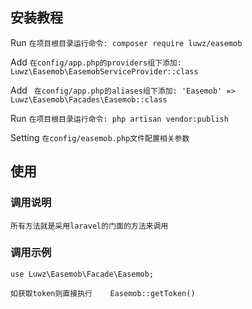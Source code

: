 ## 安装教程

Run ``` 在项目根目录运行命令: composer require luwz/easemob ```

Add ``` 在config/app.php的providers组下添加: Luwz\Easemob\EasemobServiceProvider::class ```

Add ``` 在config/app.php的aliases组下添加: 'Easemob' => Luwz\Easemob\Facades\Easemob::class```

Run ``` 在项目根目录运行命令: php artisan vendor:publish ```

Setting ``` 在config/easemob.php文件配置相关参数 ```


## 使用

### 调用说明
```
所有方法就是采用laravel的门面的方法来调用
```


### 调用示例
```
use Luwz\Easemob\Facade\Easemob;

如获取token则直接执行    Easemob::getToken()
```